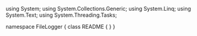 ﻿using System;
using System.Collections.Generic;
using System.Linq;
using System.Text;
using System.Threading.Tasks;

namespace FileLogger
{
    class README
    {
    }
}
